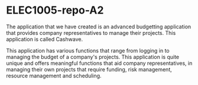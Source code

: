 # ELEC1005-repo-A2
The application that we have created is an advanced budgetting application that provides company representatives to manage their projects. This application is called Cashwave.

This application has various functions that range from logging in to managing the budget of a company's projects. This application is quite unique and offers meaningful functions that aid company representatives, in managing their own projects that require funding, risk management, resource management and scheduling.
